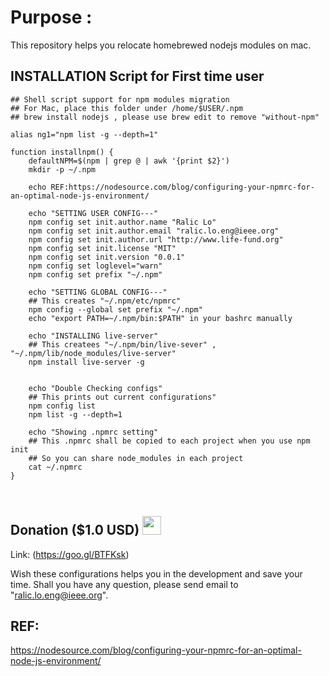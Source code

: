 # Purpose :
This repository helps you relocate homebrewed nodejs modules on mac.

## INSTALLATION Script for First time user


```
## Shell script support for npm modules migration
## For Mac, place this folder under /home/$USER/.npm
## brew install nodejs , please use brew edit to remove "without-npm"

alias ng1="npm list -g --depth=1"

function installnpm() {
	defaultNPM=$(npm | grep @ | awk '{print $2}')
	mkdir -p ~/.npm

	echo REF:https://nodesource.com/blog/configuring-your-npmrc-for-an-optimal-node-js-environment/

	echo "SETTING USER CONFIG---"
	npm config set init.author.name "Ralic Lo"
	npm config set init.author.email "ralic.lo.eng@ieee.org"
	npm config set init.author.url "http://www.life-fund.org"
	npm config set init.license "MIT"
	npm config set init.version "0.0.1"
	npm config set loglevel="warn"
	npm config set prefix "~/.npm"

	echo "SETTING GLOBAL CONFIG---"
	## This creates "~/.npm/etc/npmrc"
	npm config --global set prefix "~/.npm" 
	echo "export PATH=~/.npm/bin:$PATH" in your bashrc manually

	echo "INSTALLING live-server"
	## This createes "~/.npm/bin/live-sever" , "~/.npm/lib/node_modules/live-server"
	npm install live-server -g


	echo "Double Checking configs"
	## This prints out current configurations"
	npm config list 
	npm list -g --depth=1

	echo "Showing .npmrc setting" 
	## This .npmrc shall be copied to each project when you use npm init
	## So you can share node_modules in each project
	cat ~/.npmrc
}



```

## Donation ($1.0 USD) <a href="https://goo.gl/BTFKsk"><img src="https://cdn1.iconfinder.com/data/icons/banking/512/E1-256.png" width="30"></a> 

Link: (https://goo.gl/BTFKsk)

Wish these configurations helps you in the development and save your time. 
Shall you have any question, please send email to "ralic.lo.eng@ieee.org".
## REF: 
https://nodesource.com/blog/configuring-your-npmrc-for-an-optimal-node-js-environment/
